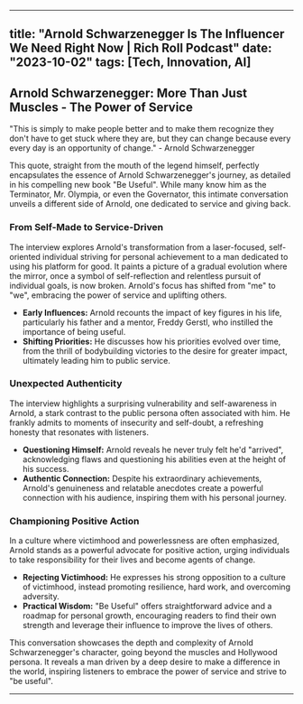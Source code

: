 
---
title: "Arnold Schwarzenegger Is The Influencer We Need Right Now | Rich Roll Podcast"
date: "2023-10-02"
tags: [Tech, Innovation, AI]
---

## Arnold Schwarzenegger: More Than Just Muscles - The Power of Service 

"This is simply to make people better and to make them recognize they don't have to get stuck where they are, but they can change because every every day is an opportunity of change." - Arnold Schwarzenegger

This quote, straight from the mouth of the legend himself, perfectly encapsulates the essence of Arnold Schwarzenegger's journey, as detailed in his compelling new book "Be Useful". While many know him as the Terminator, Mr. Olympia, or even the Governator, this intimate conversation unveils a different side of Arnold, one dedicated to service and giving back. 

### From Self-Made to Service-Driven

The interview explores Arnold's transformation from a laser-focused, self-oriented individual striving for personal achievement to a man dedicated to using his platform for good.  It paints a picture of a gradual evolution where the mirror, once a symbol of self-reflection and relentless pursuit of individual goals, is now broken. Arnold's focus has shifted from "me" to "we", embracing the power of service and uplifting others. 

* **Early Influences:** Arnold recounts the impact of key figures in his life, particularly his father and a mentor, Freddy Gerstl, who instilled the importance of being useful.
* **Shifting Priorities:**  He discusses how his priorities evolved over time, from the thrill of bodybuilding victories to the desire for greater impact, ultimately leading him to public service. 

### Unexpected Authenticity

The interview highlights a surprising vulnerability and self-awareness in Arnold, a stark contrast to the public persona often associated with him. He frankly admits to moments of insecurity and self-doubt, a refreshing honesty that resonates with listeners.  

* **Questioning Himself:** Arnold reveals he never truly felt he'd "arrived", acknowledging flaws and questioning his abilities even at the height of his success.
* **Authentic Connection:**  Despite his extraordinary achievements, Arnold's genuineness and relatable anecdotes create a powerful connection with his audience, inspiring them with his personal journey.

### Championing Positive Action

In a culture where victimhood and powerlessness are often emphasized, Arnold stands as a powerful advocate for positive action, urging individuals to take responsibility for their lives and become agents of change. 

* **Rejecting Victimhood:** He expresses his strong opposition to a culture of victimhood, instead promoting resilience, hard work, and overcoming adversity.
* **Practical Wisdom:**  "Be Useful" offers straightforward advice and a roadmap for personal growth, encouraging readers to find their own strength and leverage their influence to improve the lives of others.

This conversation showcases the depth and complexity of Arnold Schwarzenegger's character, going beyond the muscles and Hollywood persona. It reveals a man driven by a deep desire to make a difference in the world, inspiring listeners to embrace the power of service and strive to "be useful".

---
        